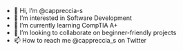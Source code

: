- 👋 Hi, I’m @cappreccia-s
- 👀 I’m interested in Software Development
- 🌱 I’m currently learning CompTIA A+
- 💞️ I’m looking to collaborate on beginner-friendly projects
- 📫 How to reach me @cappreccia_s on Twitter

<!---
cappreccia-s/cappreccia-s is a ✨ special ✨ repository because its `README.md` (this file) appears on your GitHub profile.
You can click the Preview link to take a look at your changes.
--->
